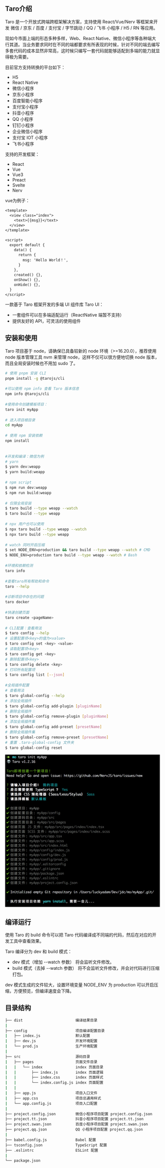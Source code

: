 ## Taro介绍
Taro 是一个开放式跨端跨框架解决方案，支持使用 React/Vue/Nerv 等框架来开发 微信 / 京东 / 百度 / 支付宝 / 字节跳动 / QQ / 飞书 小程序 / H5 / RN 等应用。

现如今市面上端的形态多种多样，Web、React Native、微信小程序等各种端大行其道。当业务要求同时在不同的端都要求有所表现的时候，针对不同的端去编写多套代码的成本显然非常高，这时候只编写一套代码就能够适配到多端的能力就显得极为需要。

目前官方支持转换的平台如下：
- H5
- React Native
- 微信小程序
- 京东小程序
- 百度智能小程序
- 支付宝小程序
- 抖音小程序
- QQ 小程序
- 钉钉小程序
- 企业微信小程序
- 支付宝 IOT 小程序
- 飞书小程序

支持的开发框架：
- React
- Vue
- Vue3
- Preact
- Svelte
- Nerv

vue为例子：
```vue
<template>
  <view class="index">
    <text>{{msg}}</text>
  </view>
</template>

<script>
  export default {
    data() {
      return {
        msg: 'Hello World！',
      }
    },
    created() {},
    onShow() {},
    onHide() {},
  }
</script>
```
一款基于 Taro 框架开发的多端 UI 组件库 Taro UI：
- 一套组件可以在多端适配运行（ReactNative 端暂不支持）
- 提供友好的 API，可灵活的使用组件

## 安装和使用
Taro 项目基于 node，请确保已具备较新的 node 环境（>=16.20.0），推荐使用 node 版本管理工具 nvm 来管理 node，这样不仅可以很方便地切换 node 版本，而且全局安装时候也不用加 sudo 了。

```bash
# 使用 pnpm 安装 CLI
pnpm install -g @tarojs/cli

#可以使用 npm info 查看 Taro 版本信息
npm info @tarojs/cli

#使用命令创建模板项目：
taro init myApp

# 进入项目根目录
cd myApp

# 使用 npm 安装依赖
npm install


#开发和编译：微信为例
# yarn
$ yarn dev:weapp
$ yarn build:weapp

# npm script
$ npm run dev:weapp
$ npm run build:weapp

# 仅限全局安装
$ taro build --type weapp --watch
$ taro build --type weapp

# npx 用户也可以使用
$ npx taro build --type weapp --watch
$ npx taro build --type weapp

# watch 同时开启压缩
$ set NODE_ENV=production && taro build --type weapp --watch # CMD
$ NODE_ENV=production taro build --type weapp --watch # Bash

#环境和依赖检测
taro info

#查看taro所有帮助和命令
taro --help
 
#诊断项目中存在的问题
taro docker

#快速创建页面
taro create <pageName>

# CLI配置：查看用法
$ taro config --help
# 设置配置项<key>的值为<value>
$ taro config set <key> <value>
# 读取配置项<key>
$ taro config get <key>
# 删除配置项<key>
$ taro config delete <key>
# 打印所有配置项
$ taro config list [--json]

#全局插件配置
# 查看用法
$ taro global-config --help
# 添加全局插件
$ taro global-config add-plugin [pluginName]
# 删除全局插件
$ taro global-config remove-plugin [pluginName]
# 添加全局插件集
$ taro global-config add-preset [presetName]
# 删除全局插件集
$ taro global-config remove-preset [presetName]
# 重置 .taro-global-config 文件夹
$ taro global-config reset
```
![alt text](image.png)
## 编译运行
使用 Taro 的 build 命令可以把 Taro 代码编译成不同端的代码，然后在对应的开发工具中查看效果。

Taro 编译分为 dev 和 build 模式：

- dev 模式（增加 --watch 参数） 将会监听文件修改。
- build 模式（去掉 --watch 参数） 将不会监听文件修改，并会对代码进行压缩打包。

dev 模式生成的文件较大，设置环境变量 NODE_ENV 为 production 可以开启压缩，方便预览，但编译速度会下降。
## 目录结构

```bash
├── dist                        编译结果目录
|
├── config                      项目编译配置目录
|   ├── index.js                默认配置
|   ├── dev.js                  开发环境配置
|   └── prod.js                 生产环境配置
|
├── src                         源码目录
|   ├── pages                   页面文件目录
|   |   └── index               index 页面目录
|   |       ├── index.js        index 页面逻辑
|   |       ├── index.css       index 页面样式
|   |       └── index.config.js index 页面配置
|   |
|   ├── app.js                  项目入口文件
|   ├── app.css                 项目总通用样式
|   └── app.config.js           项目入口配置
|
├── project.config.json         微信小程序项目配置 project.config.json
├── project.tt.json             抖音小程序项目配置 project.tt.json
├── project.swan.json           百度小程序项目配置 project.swan.json
├── project.qq.json             QQ 小程序项目配置 project.qq.json
|
├── babel.config.js             Babel 配置
├── tsconfig.json               TypeScript 配置
├── .eslintrc                   ESLint 配置
|
└── package.json
```